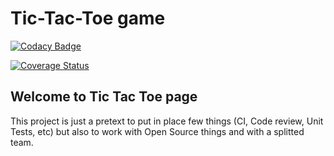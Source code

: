 # Tic-Tac-Toe game

[![Codacy Badge](https://api.codacy.com/project/badge/Grade/f90f8c4257dc4288a5aa3dd0997a7792)](https://www.codacy.com/app/tom.gcardoso/Tic-Tac-Toe?utm_source=github.com&utm_medium=referral&utm_content=TomasGC/Tic-Tac-Toe&utm_campaign=badger)

[![Coverage Status](https://coveralls.io/repos/github/TomasGC/Tic-Tac-Toe/badge.svg?branch=master)](https://coveralls.io/github/TomasGC/Tic-Tac-Toe?branch=master)

## Welcome to Tic Tac Toe page

This project is just a pretext to put in place few things (CI, Code review, Unit Tests, etc) but also to work with Open Source things and with a splitted team.
